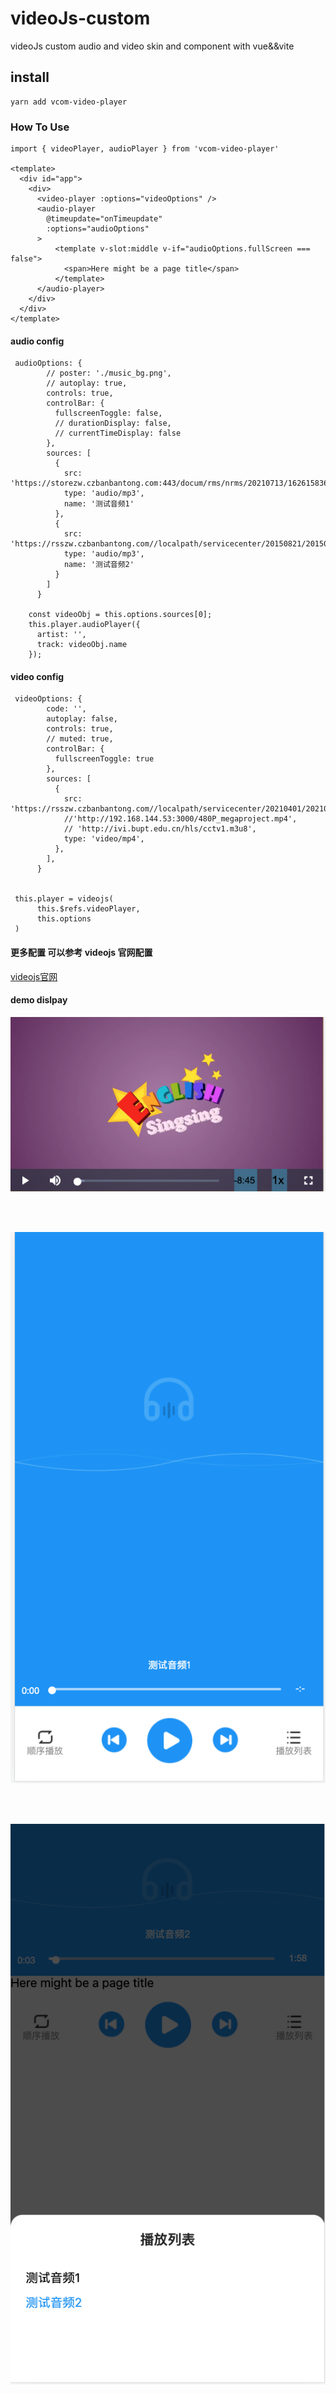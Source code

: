 # videoJs-custom
videoJs custom audio and video skin and component with vue&&vite


## install
```
yarn add vcom-video-player
```

### How To Use

```
import { videoPlayer, audioPlayer } from 'vcom-video-player'

<template>
  <div id="app">
    <div>
      <video-player :options="videoOptions" />
      <audio-player
        @timeupdate="onTimeupdate"
        :options="audioOptions"
      >
          <template v-slot:middle v-if="audioOptions.fullScreen === false">
            <span>Here might be a page title</span>
          </template>
      </audio-player>
    </div>
  </div>
</template>
```
#### audio config
```
 audioOptions: {
        // poster: './music_bg.png',
        // autoplay: true,
        controls: true,
        controlBar: {
          fullscreenToggle: false,
          // durationDisplay: false,
          // currentTimeDisplay: false
        },
        sources: [
          {
            src: 'https://storezw.czbanbantong.com:443/docum/rms/nrms/20210713/1626158362062_rcode.mp3',
            type: 'audio/mp3',
            name: '测试音频1'
          },
          {
            src: 'https://rsszw.czbanbantong.com//localpath/servicecenter/20150821/20150821074214500203966723014/%E5%84%BF%E6%AD%8C%E6%AC%A3%E8%B5%8F%EF%BC%9A%E5%BF%AB%E5%BF%AB%E4%B9%90%E4%B9%90%E4%B8%8A%E5%AD%A6%E6%A0%A1_128k.mp3',
            type: 'audio/mp3',
            name: '测试音频2'
          }
        ]
      }

    const videoObj = this.options.sources[0];
    this.player.audioPlayer({
      artist: '',
      track: videoObj.name
    });  
```

#### video config
```
 videoOptions: {
        code: '',
        autoplay: false,
        controls: true,
        // muted: true,
        controlBar: {
          fullscreenToggle: true
        },
        sources: [
          {
            src: 'https://rsszw.czbanbantong.com//localpath/servicecenter/20210401/20210401130614879709195799766/%E3%80%90English_Singsing%E3%80%91Phonics_Rap_Ah264_720x576_800k.mp4',
            //'http://192.168.144.53:3000/480P_megaproject.mp4',
            // 'http://ivi.bupt.edu.cn/hls/cctv1.m3u8',
            type: 'video/mp4',
          },
        ],
      }


 this.player = videojs(
      this.$refs.videoPlayer,
      this.options
 )     
```

#### 更多配置 可以参考 videojs 官网配置
[videojs官网](https://videojs.com/)
#### demo dislpay

![](./screenImg/1.png)

<br>
<br>

![](./screenImg/2.png)

<br>
<br>

![](./screenImg/3.png)

<br>
<br>
